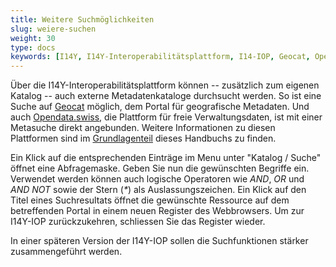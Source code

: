 ```yaml
---
title: Weitere Suchmöglichkeiten
slug: weiere-suchen
weight: 30
type: docs
keywords: [I14Y, I14Y-Interoperabilitätsplattform, I14-IOP, Geocat, Opendata.swiss, Opendata, Metasuche, Suchfenster]
---
```


Über die I14Y-Interoperabilitätsplattform können -- zusätzlich zum eigenen Katalog -- auch externe Metadatenkataloge durchsucht werden. So ist eine Suche auf [Geocat](https://geocat.ch) möglich, dem Portal für geografische Metadaten. Und auch [Opendata.swiss](https://opendata.swiss), die Plattform für freie Verwaltungsdaten, ist mit einer Metasuche direkt angebunden. Weitere Informationen zu diesen Plattformen sind im [Grundlagenteil](/handbook/de/2_rollen_prozesse/plattformen) dieses Handbuchs zu finden.

Ein Klick auf die entsprechenden Einträge im Menu unter "Katalog / Suche" öffnet eine Abfragemaske. Geben Sie nun die gewünschten Begriffe ein. Verwendet werden können auch logische Operatoren wie _AND_, _OR_ und _AND NOT_ sowie der Stern (_*_) als Auslassungszeichen. Ein Klick auf den Titel eines Suchresultats öffnet die gewünschte Ressource auf dem betreffenden Portal in einem neuen Register des Webbrowsers. Um zur I14Y-IOP zurückzukehren, schliessen Sie das Register wieder. 

In einer späteren Version der I14Y-IOP sollen die Suchfunktionen stärker zusammengeführt werden.